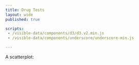 ```yaml
---
title: Drug Tests
layout: wide
published: true

scripts:
 - /visible-data/components/d3/d3.v2.min.js
 - /visible-data/components/underscore/underscore-min.js

---
```


A scatterplot:

<div id="chart"> </div>

<script type="text/javascript">

function translate(x, y) {
    return "translate("+x+","+y+")"; 
}

var url = "/visible-data/data/drugtests.csv";

var margin = {top: 20, right: 20, bottom: 20, left: 20}
  , height = 600
  , width = 960 - margin.right - margin.left
  , format = d3.time.format('%Y-%m-%d')
  , chemists;

var chart = d3.select('#chart').append('svg')
    .attr('height', height + margin.top + margin.bottom)
    .attr('width', width + margin.left + margin.right)
  .append('g')
    .attr('transform', translate(margin.left, 0));

var x = d3.time.scale()
    .range([0, width]);

var y = d3.scale.linear()
    .range([height, 0]);

var xAxis = d3.svg.axis()
    .scale(x)
    .ticks(3)
    .tickFormat(String)
    .orient('bottom');

var yAxis = d3.svg.axis()
    .scale(y)
    .ticks(3)
    .tickFormat(String)
    .orient('left');

d3.csv(url, function(data) {
    window.data = data;
    chemists = {};

    _.each(data, function(d) {
        d.date_in = format.parse(d.date_in);
        d.date_analyzed = format.parse(d.date_analyzed);
        d.time_to_test = d.date_analyzed - d.date_in;
    });
});

</script>